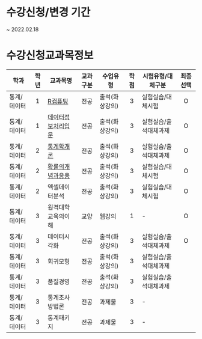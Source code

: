# 수강신청/변경 기간
~ 2022.02.18

# 수강신청교과목정보

| 학과        | 학년  | 교과목명                                                          | 교과구분 | 수업유형       | 학점  | 시험유형/대체구분     | 최종선택 |
| ----------- | :---: | ----------------------------------------------------------------- | :------: | -------------- | :---: | --------------------- | :------: |
| 통계/데이터 |   1   | [R컴퓨팅](./수강과목_강의계획서/R컴퓨팅.md)                       |   전공   | 출석(화상강의) |   3   | 실험실습/대체시험     |    O     |
| 통계/데이터 |   1   | [데이터정보처리입문](./수강과목_강의계획서/데이터정보처리입문.md) |   전공   | 출석(화상강의) |   3   | 실험실습/출석대체과제 |    O     |
| 통계/데이터 |   2   | [통계학개론](./수강과목_강의계획서/통계학개론.md)                 |   전공   | 출석(화상강의) |   3   | 실험실습/출석대체과제 |    O     |
| 통계/데이터 |   2   | [확률의개념과응용](./수강과목_강의계획서/확률의개념과응용.md)     |   전공   | 출석(화상강의) |   3   | 실험실습/대체시험     |    O     |
| 통계/데이터 |   2   | 엑셀데이터분석                                                    |   전공   | 출석(화상강의) |   3   | 실험실습/대체시험     |    O     |
| 통계/데이터 |   3   | 원격대학교육의이해                                                |   교양   | 웹강의         |   1   | -                     |    O     |
| 통계/데이터 |   3   | 데이터시각화                                                      |   전공   | 출석(화상강의) |   3   | 실험실습/출석대체과제 |    O     |
| 통계/데이터 |   3   | 회귀모형                                                          |   전공   | 출석(화상강의) |   3   | 실험실습/출석대체과제 |          |
| 통계/데이터 |   3   | 품질경영                                                          |   전공   | 출석(화상강의) |   3   | 실험실습/출석대체과제 |          |
| 통계/데이터 |   3   | 통계조사방법론                                                    |   전공   | 과제물         |   3   | -                     |          |
| 통계/데이터 |   3   | 통계패키지                                                        |   전공   | 과제물         |   3   | -                     |          |



